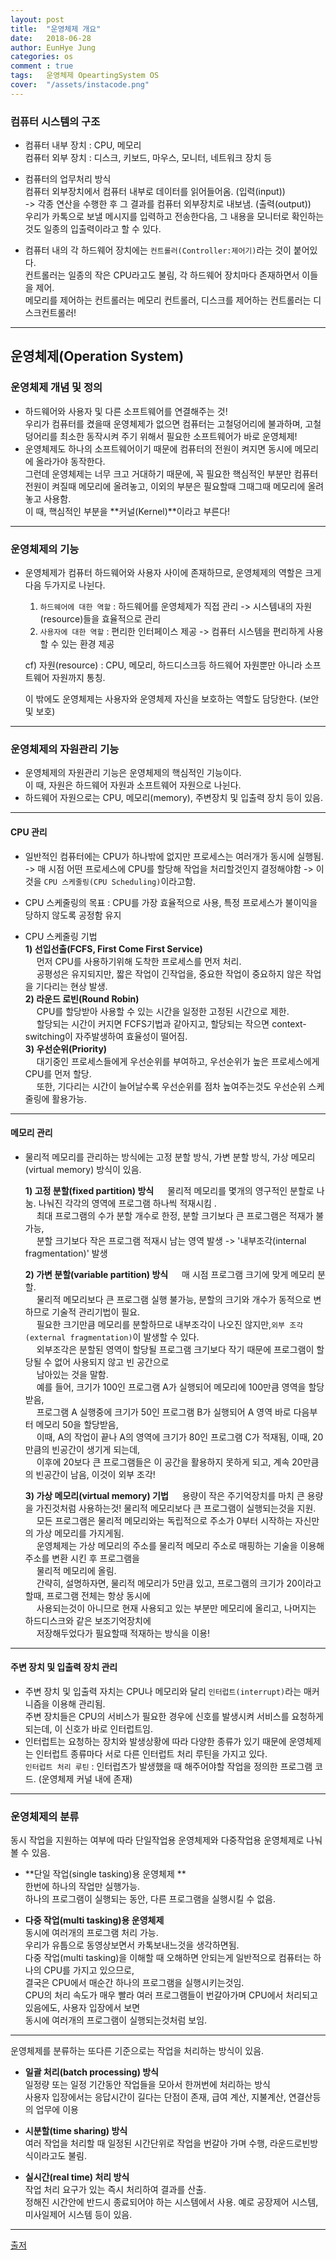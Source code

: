 ```yaml
---
layout: post
title:  "운영체제 개요"
date:   2018-06-28
author: EunHye Jung
categories: os
comment : true
tags:	운영체제 OpeartingSystem OS
cover:  "/assets/instacode.png"
---
```

   
### 컴퓨터 시스템의 구조       
* 컴퓨터 내부 장치 : CPU, 메모리    
  컴퓨터 외부 장치 : 디스크, 키보드, 마우스, 모니터, 네트워크 장치 등    
     
* 컴퓨터의 업무처리 방식  
  컴퓨터 외부장치에서 컴퓨터 내부로 데이터를 읽어들어옴. (입력(input))    
  ->  각종 연산을 수행한 후 그 결과를 컴퓨터 외부장치로 내보냄. (출력(output))    
  우리가 카톡으로 보낼 메시지를 입력하고 전송한다음, 그 내용을 모니터로 확인하는것도 일종의 입출력이라고 할 수 있다.   
    
* 컴퓨터 내의 각 하드웨어 장치에는 `컨트롤러(Controller:제어기)`라는 것이 붙어있다.    
  컨트롤러는 일종의 작은 CPU라고도 불림, 각 하드웨어 장치마다 존재하면서 이들을 제어.    
  메모리를 제어하는 컨트롤러는 메모리 컨트롤러, 디스크를 제어하는 컨트롤러는 디스크컨트롤러!    


    
- - -
   
## 운영체제(Operation System)			      
### 운영체제 개념 및 정의    
* 하드웨어와 사용자 및 다른 소프트웨어를 연결해주는 것!		     
  우리가 컴퓨터를 켰을때 운영체제가 없으면 컴퓨터는 고철덩어리에 불과하며, 고철 덩어리를 최소한 동작시켜 주기 위해서 필요한 소프트웨어가 바로 운영체제!      
* 운영체제도 하나의 소프트웨어이기 때문에 컴퓨터의 전원이 켜지면 동시에 메모리에 올라가야 동작한다.    
  그런데 운영체제는 너무 크고 거대하기 때문에, 꼭 필요한 핵심적인 부분만 컴퓨터 전원이 켜질때 메모리에 올려놓고, 이외의 부분은 필요할때 그때그때 메모리에 올려놓고 사용함.      
  이 때, 핵심적인 부분을 **커널(Kernel)**이라고 부른다!    
     
        
          
  
- - -
    
### 운영체제의 기능    
* 운영체제가 컴퓨터 하드웨어와 사용자 사이에 존재하므로, 운영체제의 역할은 크게 다음 두가지로 나뉜다.   
  1) `하드웨어에 대한 역할`  : 하드웨어를 운영체제가 직접 관리  -> 시스템내의 자원(resource)들을 효율적으로 관리         
  2) `사용자에 대한 역할`  : 편리한 인터페이스 제공  -> 컴퓨터 시스템을 편리하게 사용할 수 있는 환경 제공    
   
   cf) 자원(resource) : CPU, 메모리, 하드디스크등 하드웨어 자원뿐만 아니라 소프트웨어 자원까지 통칭.    
    
  이 밖에도 운영체제는 사용자와 운영체제 자신을 보호하는 역할도 담당한다. (보안 및 보호)   
     
    
- - -
   
### 운영체제의 자원관리 기능
* 운영체제의 자원관리 기능은 운영체제의 핵심적인 기능이다.  
  이 때, 자원은 하드웨어 자원과 소프트웨어 자원으로 나뉜다.   
* 하드웨어 자원으로는 CPU, 메모리(memory), 주변장치 및 입출력 장치 등이 있음.   
  
- - -
   
#### CPU 관리    
* 일반적인 컴퓨터에는 CPU가 하나밖에 없지만 프로세스는 여러개가 동시에 실행됨.  
  -> 매 시점 어떤 프로세스에 CPU를 할당해 작업을 처리할것인지 결정해야함  -> 이것을 `CPU 스케줄링(CPU Scheduling)`이라고함.   
      
* CPU 스케줄링의 목표 : CPU를 가장 효율적으로 사용, 특정 프로세스가 불이익을 당하지 않도록 공정함 유지   
* CPU 스케줄링 기법     
  **1) 선입선출(FCFS, First Come First Service)**   
　      먼저 CPU를 사용하기위해 도착한 프로세스를 먼저 처리.  
　    공평성은 유지되지만, 짧은 작업이 긴작업을, 중요한 작업이 중요하지 않은 작업을 기다리는 현상 발생.          
  **2) 라운드 로빈(Round Robin)**    
　     CPU를 할당받아 사용할 수 있는 시간을 일정한 고정된 시간으로 제한.   
　     할당되는 시간이 커지면 FCFS기법과 같아지고, 할당되는 작으면 context-switching이 자주발생하여 효율성이 떨어짐.   
  **3) 우선순위(Priority)**     
　     대기중인 프로세스들에게 우선순위를 부여하고, 우선순위가 높은 프로세스에게 CPU를 먼저 할당.   
　     또한, 기다리는 시간이 늘어날수록 우선순위를 점차 높여주는것도 우선순위 스케줄링에 활용가능.  
    
- - -
   
#### 메모리 관리
* 물리적 메모리를 관리하는 방식에는 고정 분할 방식, 가변 분할 방식, 가상 메모리(virtual memory) 방식이 있음.   
       
   **1) 고정 분할(fixed partition) 방식**
　     물리적 메모리를 몇개의 영구적인 분할로 나눔. 나눠진 각각의 영역에 프로그램 하나씩 적재시킴 .    
　    최대 프로그램의 수가 분할 개수로 한정, 분할 크기보다 큰 프로그램은 적재가 불가능,   
　    분할 크기보다 작은 프로그램 적재시 남는 영역 발생 -> '내부조각(internal fragmentation)' 발생      
         
   **2) 가변 분할(variable partition) 방식**
　    매 시점 프로그램 크기에 맞게 메모리 분할.       
　    물리적 메모리보다 큰 프로그램 실행 불가능, 분할의 크기와 개수가 동적으로 변하므로 기술적 관리기법이 필요.       
　    필요한 크기만큼 메모리를 분할하므로 내부조각이 나오진 않지만,`외부 조각(external fragmentation)`이 발생할 수 있다.  
　    외부조각은 분할된 영역이 할당될 프로그램 크기보다 작기 때문에 프로그램이 할당될 수 없어 사용되지 않고 빈 공간으로      
　   남아있는 것을 말함.       
　   예를 들어, 크기가 100인 프로그램 A가 실행되어 메모리에 100만큼 영역을 할당받음,  
　   프로그램 A 실행중에 크기가 50인 프로그램 B가 실행되어 A 영역 바로 다음부터 메모리 50을 할당받음,  
　   이때, A의 작업이 끝나 A의 영역에 크기가 80인 프로그램 C가 적재됨, 이때, 20만큼의 빈공간이 생기게 되는데,     
 　  이후에 20보다 큰 프로그램들은 이 공간을 활용하지 못하게 되고, 계속 20만큼의 빈공간이 남음, 이것이 외부 조각!  
       
   **3) 가상 메모리(virtual memory) 기법**
　      용량이 작은 주기억장치를 마치 큰 용량을 가진것처럼 사용하는것! 물리적 메모리보다 큰 프로그램이 실행되는것을 지원.   
　      모든 프로그램은 물리적 메모리와는 독립적으로 주소가 0부터 시작하는 자신만의 가상 메모리를 가지게됨.  
　     운영체제는 가상 메모리의 주소를 물리적 메모리 주소로 매핑하는 기술을 이용해 주소를 변환 시킨 후 프로그램을   
　     물리적 메모리에 올림.  
　     간략히, 설명하자면, 물리적 메모리가 5만큼 있고, 프로그램의 크기가 20이라고 할때, 프로그램 전체는 항상 동시에  
　     사용되는것이 아니므로 현재 사용되고 있는 부분만 메모리에 올리고, 나머지는 하드디스크와 같은 보조기억장치에   
　     저장해두었다가 필요할때 적재하는 방식을 이용!  　
      
- - -
   
#### 주변 장치 및 입출력 장치 관리
* 주변 장치 및 입출력 자치는 CPU나 메모리와 달리 `인터럽트(interrupt)`라는 매커니즘을 이용해 관리됨.  
  주변 장치들은 CPU의 서비스가 필요한 경우에 신호를 발생시켜 서비스를 요청하게 되는데, 이 신호가 바로 인터럽트임.  
* 인터럽트는 요청하는 장치와 발생상황에 따라 다양한 종류가 있기 때문에 운영체제는 인터럽트 종류마다 서로 다른 인터럽트 처리 루틴을 가지고 있다.   
  `인터럽트 처리 루틴` : 인터럽츠가 발생했을 때 해주어야할 작업을 정의한 프로그램 코드. (운영체제 커널 내에 존재)   
  
  
      
- - -
   
### 운영체제의 분류
   
동시 작업을 지원하는 여부에 따라 단일작업용 운영체제와  다중작업용 운영체제로 나눠볼 수 있음.  
  
* **단일 작업(single tasking)용 운영체제 **    
  한번에 하나의 작업만 실행가능.     
  하나의 프로그램이 실행되는 동안, 다른 프로그램을 실행시킬 수 없음.  
    
* **다중 작업(multi tasking)용 운영체제**  
  동시에 여러개의 프로그램 처리 가능.   
  우리가 유툽으로 동영상보면서 카톡보내느것을 생각하면됨.  
  다중 작업(multi tasking)을 이해할 때 오해하면 안되는게 일반적으로 컴퓨터는 하나의 CPU를 가지고 있으므로,   
  결국은 CPU에서 매순간 하나의 프로그램을 실행시키는것임.   
  CPU의 처리 속도가 매우 빨라 여러 프로그램들이 번갈아가며 CPU에서 처리되고 있음에도, 사용자 입장에서 보면   
  동시에 여러개의 프로그램이 실행되는것처럼 보임.   
  
  
_ _ _
   
운영체제를 분류하는 또다른 기준으로는 작업을 처리하는 방식이 있음. 
   
* **일괄 처리(batch processing) 방식**  
  일정량 또는 일정 기간동안 작업들을 모아서 한꺼번에 처리하는 방식   
  사용자 입장에서는 응답시간이 길다는 단점이 존재, 급여 계산, 지불계산, 연결산등의 업무에 이용   
   
* **시분할(time sharing) 방식**  
  여러 작업을 처리할 때 일정된 시간단위로 작업을 번갈아 가며 수행, 라운드로빈방식이라고도 불림.   
    
* **실시간(real time) 처리 방식**  
  작업 처리 요구가 있는 즉시 처리하여 결과를 산출.   
  정해진 시간안에 반드시 종료되어야 하는 시스템에서 사용. 예로 공장제어 시스템, 미사일제어 시스템 등이 있음.  
  
  
  
_ _ _
  
[출저](https://book.naver.com/bookdb/book_detail.nhn?bid=4392911)
   
